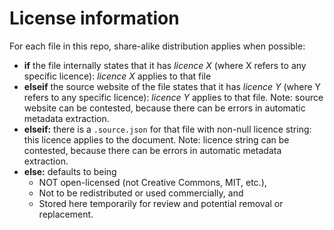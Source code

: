 # License information

For each file in this repo, share-alike distribution applies when possible:
- __if__ the file internally states that it has *licence X* (where X refers to any specific licence): *licence X* applies to that file
- __elseif__ the source website of the file states that it has *licence Y* (where Y refers to any specific licence): *licence Y* applies to that file. Note: source website can be contested, because there can be errors in automatic metadata extraction.
- __elseif:__ there is a `.source.json` for that file with non-null licence string: this licence applies to the document. Note: licence string can be contested, because there can be errors in automatic metadata extraction.
- __else:__ defaults to being
    - NOT open-licensed (not Creative Commons, MIT, etc.),
    - Not to be redistributed or used commercially, and
    - Stored here temporarily for review and potential removal or replacement.